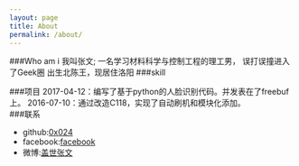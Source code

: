 ```yaml
---
layout: page
title: About
permalink: /about/
---
```

###Who am i
我叫张文;
一名学习材料科学与控制工程的理工男，
误打误撞进入了Geek圈
出生北陈王，现居住洛阳
###skill

###项目
	2017-04-12：编写了基于python的人脸识别代码。并发表在了freebuf上。
	2016-07-10：通过改造C118，实现了自动刷机和模块化添加。	
###联系
* github:[0x024](http://github.com/0x024  "0x024")
* facebook:[facebook](https://www.facebook.com/wenzhang521)
* 微博:[盖世张文](http://weibo.com/miniwenwen)
